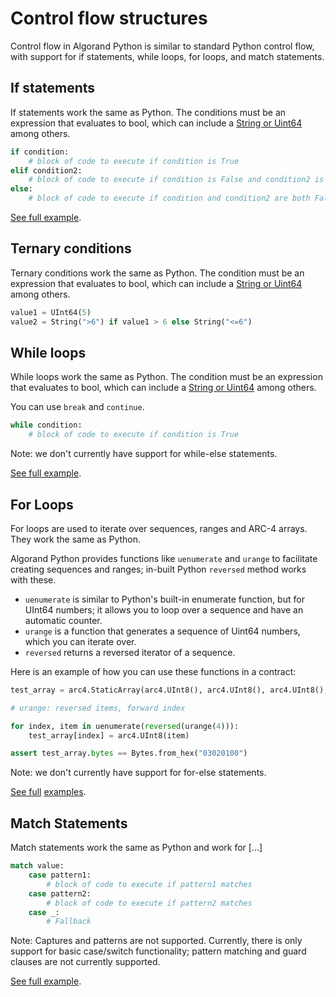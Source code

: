 # Control flow structures

Control flow in Algorand Python is similar to standard Python control flow, with support for if statements, while loops, for loops, and match statements.

## If statements

If statements work the same as Python. The conditions must be an expression that evaluates to bool, which can include a [String or Uint64](./lg-types.md) among others.

```python
if condition:
    # block of code to execute if condition is True
elif condition2:
    # block of code to execute if condition is False and condition2 is True
else:
    # block of code to execute if condition and condition2 are both False
```

[See full example](https://github.com/algorandfoundation/puya/blob/main/test_cases/simplish/contract.py).

## Ternary conditions

Ternary conditions work the same as Python. The condition must be an expression that evaluates to bool, which can include a [String or Uint64](./lg-types.md) among others.

```python
value1 = UInt64(5)
value2 = String(">6") if value1 > 6 else String("<=6")
```

## While loops

While loops work the same as Python. The condition must be an expression that evaluates to bool, which can include a [String or Uint64](./lg-types.md) among others.

You can use `break` and `continue`.

```python
while condition:
    # block of code to execute if condition is True
```

Note: we don't currently have support for while-else statements.

[See full example](https://github.com/algorandfoundation/puya/blob/main/test_cases/unssa/contract.py#L32-L83).

## For Loops

For loops are used to iterate over sequences, ranges and ARC-4 arrays. They work the same as Python.

Algorand Python provides functions like `uenumerate` and `urange` to facilitate creating sequences and ranges; in-built Python `reversed` method works with these.

-   `uenumerate` is similar to Python's built-in enumerate function, but for UInt64 numbers; it allows you to loop over a sequence and have an automatic counter.
-   `urange` is a function that generates a sequence of Uint64 numbers, which you can iterate over.
-   `reversed` returns a reversed iterator of a sequence.

Here is an example of how you can use these functions in a contract:

```python
test_array = arc4.StaticArray(arc4.UInt8(), arc4.UInt8(), arc4.UInt8(), arc4.UInt8())

# urange: reversed items, forward index

for index, item in uenumerate(reversed(urange(4))):
    test_array[index] = arc4.UInt8(item)

assert test_array.bytes == Bytes.from_hex("03020100")
```

Note: we don't currently have support for for-else statements.

[See full](https://github.com/algorandfoundation/puya/blob/main/test_cases/reversed_iteration/contract.py) [examples](https://github.com/algorandfoundation/puya/blob/main/test_cases/nested_loops/contract.py).

## Match Statements

Match statements work the same as Python and work for [...]

```python
match value:
    case pattern1:
        # block of code to execute if pattern1 matches
    case pattern2:
        # block of code to execute if pattern2 matches
    case _:
        # Fallback
```

Note: Captures and patterns are not supported. Currently, there is only support for basic case/switch functionality; pattern matching and guard clauses are not currently supported.

[See full example](https://github.com/algorandfoundation/puya/blob/main/test_cases/match/contract.py).
